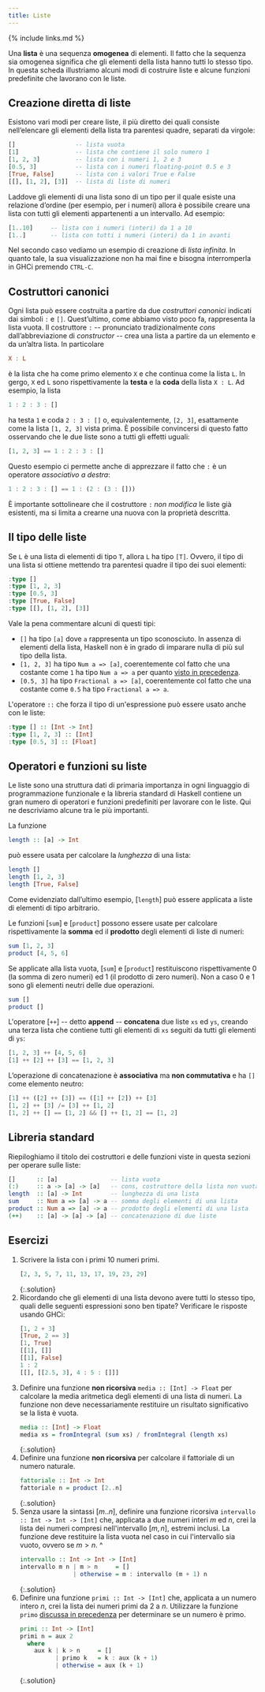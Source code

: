 ```yaml
---
title: Liste
---
```


{% include links.md %}

Una **lista** è una sequenza **omogenea** di elementi. Il fatto che
la sequenza sia omogenea significa che gli elementi della lista
hanno tutti lo stesso tipo. In questa scheda illustriamo alcuni modi
di costruire liste e alcune funzioni predefinite che lavorano con le
liste.

## Creazione diretta di liste

Esistono vari modi per creare liste, il più diretto dei quali
consiste nell’elencare gli elementi della lista tra parentesi
quadre, separati da virgole:

```haskell
[]                 -- lista vuota
[1]                -- lista che contiene il solo numero 1
[1, 2, 3]          -- lista con i numeri 1, 2 e 3
[0.5, 3]           -- lista con i numeri floating-point 0.5 e 3
[True, False]      -- lista con i valori True e False
[[], [1, 2], [3]]  -- lista di liste di numeri
```

Laddove gli elementi di una lista sono di un tipo per il quale
esiste una relazione d’ordine (per esempio, per i numeri) allora è
possibile creare una lista con tutti gli elementi appartenenti a un
intervallo. Ad esempio:

```haskell
[1..10]     -- lista con i numeri (interi) da 1 a 10
[1..]       -- lista con tutti i numeri (interi) da 1 in avanti
```

Nel secondo caso vediamo un esempio di creazione di *lista
infinita*. In quanto tale, la sua visualizzazione non ha mai fine e
bisogna interromperla in GHCi premendo `CTRL-C`.

## Costruttori canonici

Ogni lista può essere costruita a partire da due *costruttori
canonici* indicati dai simboli `:` e `[]`. Quest’ultimo, come
abbiamo visto poco fa, rappresenta la lista vuota. Il costruttore
`:` -- pronunciato tradizionalmente *cons* dall’abbreviazione di
*constructor* -- crea una lista a partire da un elemento e da
un’altra lista. In particolare

```haskell
X : L
```

è la lista che ha come primo elemento `X` e che continua come la
lista `L`. In gergo, `X` ed `L` sono rispettivamente la **testa**
e la **coda** della lista `X : L`. Ad esempio, la lista

```haskell
1 : 2 : 3 : []
```

ha testa `1` e coda `2 : 3 : []` o, equivalentemente, `[2, 3]`,
esattamente come la lista `[1, 2, 3]` vista prima. È possibile
convincersi di questo fatto osservando che le due liste sono a tutti
gli effetti uguali:

```haskell
[1, 2, 3] == 1 : 2 : 3 : []
```

Questo esempio ci permette anche di apprezzare il fatto che `:` è
un operatore *associativo a destra*:

```haskell
1 : 2 : 3 : [] == 1 : (2 : (3 : []))
```

È importante sottolineare che il costruttore `:` *non modifica* le
liste già esistenti, ma si limita a crearne una nuova con la
proprietà descritta.

## Il tipo delle liste

Se `L` è una lista di elementi di tipo `T`, allora `L` ha tipo
`[T]`. Ovvero, il tipo di una lista si ottiene mettendo tra
parentesi quadre il tipo dei suoi elementi:

``` haskell
:type []
:type [1, 2, 3]
:type [0.5, 3]
:type [True, False]
:type [[], [1, 2], [3]]
```

Vale la pena commentare alcuni di questi tipi:

* `[]` ha tipo `[a]` dove `a` rappresenta un tipo sconosciuto. In
  assenza di elementi della lista, Haskell non è in grado di
  imparare nulla di più sul tipo della lista.
* `[1, 2, 3]` ha tipo `Num a => [a]`, coerentemente col fatto che
  una costante come `1` ha tipo `Num a => a` per quanto [visto in
  precedenza](Tipi.html).
* `[0.5, 3]` ha tipo `Fractional a => [a]`, coerentemente col fatto
  che una costante come `0.5` ha tipo `Fractional a => a`.

L'operatore `::` che forza il tipo di un'espressione può essere
usato anche con le liste:

``` haskell
:type [] :: [Int -> Int]
:type [1, 2, 3] :: [Int]
:type [0.5, 3] :: [Float]
```

## Operatori e funzioni su liste

Le liste sono una struttura dati di primaria importanza in ogni
linguaggio di programmazione funzionale e la libreria standard di
Haskell contiene un gran numero di operatori e funzioni predefiniti
per lavorare con le liste. Qui ne descriviamo alcune tra le più
importanti.

La funzione

``` haskell
length :: [a] -> Int
```

può essere usata per calcolare la *lunghezza* di una lista:

```haskell
length []
length [1, 2, 3]
length [True, False]
```

Come evidenziato dall’ultimo esempio, [`length`] può essere applicata
a liste di elementi di tipo arbitrario.

<!-- Le funzioni `head` e `tail` restituiscono rispettivamente la testa e -->
<!-- la coda di una lista non vuota: -->

<!-- ``` haskell -->
<!-- head [1, 2, 3] -->
<!-- tail [1, 2, 3] -->
<!-- ``` -->

<!-- Se applicate alla lista vuota, `head` e `tail` causano il lancio di -->
<!-- un'eccezione. In altre parole, `head` e `tail` sono **funzioni -->
<!-- parziali** definite solo per alcuni elementi del loro dominio: -->

<!-- ``` haskell -->
<!-- head [] -->
<!-- tail [] -->
<!-- ``` -->

<!-- **Attenzione**: nella pratica è abbastanza raro usare le funzioni -->
<!-- `head` e `tail`. Vedremo in seguito un modo più dichiarativo e -->
<!-- robusto di accedere agli elementi di una lista esaminandone la -->
<!-- struttura. -->

Le funzioni [`sum`] e [`product`] possono essere usate per calcolare
rispettivamente la **somma** ed il **prodotto** degli elementi di
liste di numeri:

``` haskell
sum [1, 2, 3]
product [4, 5, 6]
```

Se applicate alla lista vuota, [`sum`] e [`product`] restituiscono
rispettivamente 0 (la somma di zero numeri) ed 1 (il prodotto di
zero numeri). Non a caso 0 e 1 sono gli elementi neutri delle due
operazioni.

``` haskell
sum []
product []
```

L'operatore [`++`] -- detto **append** -- **concatena** due liste `xs`
ed `ys`, creando una terza lista che contiene tutti gli elementi di
`xs` seguiti da tutti gli elementi di `ys`:

```haskell
[1, 2, 3] ++ [4, 5, 6]
[1] ++ [2] ++ [3] == [1, 2, 3]
```

L’operazione di concatenazione è **associativa** ma **non
commutativa** e ha `[]` come elemento neutro:

```haskell
[1] ++ ([2] ++ [3]) == ([1] ++ [2]) ++ [3]
[1, 2] ++ [3] /= [3] ++ [1, 2]
[1, 2] ++ [] == [1, 2] && [] ++ [1, 2] == [1, 2]
```

<!-- Infine, l’operatore `!!` può essere usato per leggere l’elemento che -->
<!-- si trova in una determinata posizione specificata tramite un -->
<!-- indice. Il primo elemento ha indice 0, il secondo elemento ha indice -->
<!-- 1, ecc: -->

<!-- ```haskell -->
<!-- [1, 2, 3] !! 0 -->
<!-- [1, 2, 3] !! 1 -->
<!-- [1, 2, 3] !! 3 -->
<!-- ``` -->

<!-- Nell’ultimo caso viene lanciata un'eccezione in quanto si tenta di -->
<!-- accedere al quarto elemento (quello con indice 3) in una lista che -->
<!-- ne contiene solo 3. -->

## Libreria standard

Riepiloghiamo il titolo dei costruttori e delle funzioni viste in
questa sezioni per operare sulle liste:

``` haskell
[]      :: [a]               -- lista vuota
(:)     :: a -> [a] -> [a]   -- cons, costruttore della lista non vuota
length  :: [a] -> Int        -- lunghezza di una lista
sum     :: Num a => [a] -> a -- somma degli elementi di una lista
product :: Num a => [a] -> a -- prodotto degli elementi di una lista
(++)    :: [a] -> [a] -> [a] -- concatenazione di due liste
```

## Esercizi

1. Scrivere la lista con i primi 10 numeri primi.
   ```haskell
   [2, 3, 5, 7, 11, 13, 17, 19, 23, 29]
   ```
   {:.solution}
2. Ricordando che gli elementi di una lista devono avere tutti lo
   stesso tipo, quali delle seguenti espressioni sono ben tipate?
   Verificare le risposte usando GHCi:
   ```haskell
   [1, 2 + 3]
   [True, 2 == 3]
   [1, True]
   [[1], []]
   [[1], False]
   1 : 2
   [[], [[2.5, 3], 4 : 5 : []]]
   ```
3. Definire una funzione **non ricorsiva** `media :: [Int] -> Float`
   per calcolare la media aritmetica degli elementi di una lista di
   numeri. La funzione non deve necessariamente restituire un
   risultato significativo se la lista è vuota.
   ```haskell
   media :: [Int] -> Float
   media xs = fromIntegral (sum xs) / fromIntegral (length xs)
   ```
   {:.solution}
4. Definire una funzione **non ricorsiva** per calcolare il
   fattoriale di un numero naturale.
   ```haskell
   fattoriale :: Int -> Int
   fattoriale n = product [2..n]
   ```
   {:.solution}
5. Senza usare la sintassi $[m..n]$, definire una funzione ricorsiva
   `intervallo :: Int -> Int -> [Int]` che, applicata a due numeri
   interi $m$ ed $n$, crei la lista dei numeri compresi
   nell'intervallo $[m,n]$, estremi inclusi. La funzione deve
   restituire la lista vuota nel caso in cui l'intervallo sia vuoto,
   ovvero se $m > n$.
   ^
   ```haskell
   intervallo :: Int -> Int -> [Int]
   intervallo m n | m > n     = []
                  | otherwise = m : intervallo (m + 1) n
   ```
   {:.solution}
6. Definire una funzione `primi :: Int -> [Int]` che, applicata a un
   numero intero $n$, crei la lista dei numeri primi da 2 a
   $n$. Utilizzare la funzione `primo` [discussa in
   precedenza](Iterazione.html) per determinare se un numero è
   primo.
   ```haskell
   primi :: Int -> [Int]
   primi n = aux 2
     where
	   aux k | k > n     = []
	         | primo k   = k : aux (k + 1)
             | otherwise = aux (k + 1)
   ```
   {:.solution}
